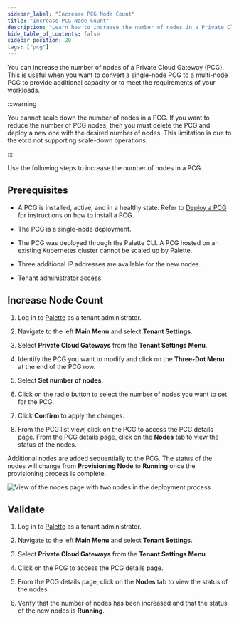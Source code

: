 ```yaml
---
sidebar_label: "Increase PCG Node Count"
title: "Increase PCG Node Count"
description: "Learn how to increase the number of nodes in a Private Cloud Gateway (PCG) in Palette."
hide_table_of_contents: false
sidebar_position: 20
tags: ["pcg"]
---
```


You can increase the number of nodes of a Private Cloud Gateway (PCG). This is useful when you want to convert a single-node
 PCG to a multi-node PCG to provide additional capacity or to meet the requirements of your workloads.

:::warning

You cannot scale down the number of nodes in a PCG. If you want to reduce the number of PCG nodes, then you must delete
the PCG and deploy a new one with the desired number of nodes. This limitation is due to the etcd not supporting scale-down
operations.

:::

Use the following steps to increase the number of nodes in a PCG.

## Prerequisites

- A PCG is installed, active, and in a healthy state. Refer to [Deploy a PCG](../deploy-pcg/deploy-pcg.md) for
  instructions on how to install a PCG.

- The PCG is a single-node deployment.

- The PCG was deployed through the Palette CLI. A PCG hosted on an existing Kubernetes cluster cannot be scaled up by
  Palette.

- Three additional IP addresses are available for the new nodes.

- Tenant administrator access.

## Increase Node Count

1. Log in to [Palette](https://console.spectrocloud.com) as a tenant administrator.

2. Navigate to the left **Main Menu** and select **Tenant Settings**.

3. Select **Private Cloud Gateways** from the **Tenant Settings Menu**.

4. Identify the PCG you want to modify and click on the **Three-Dot Menu** at the end of the PCG row.

5. Select **Set number of nodes**.

6. Click on the radio button to select the number of nodes you want to set for the PCG.

7. Click **Confirm** to apply the changes.

8. From the PCG list view, click on the PCG to access the PCG details page. From the PCG details page, click on the
   **Nodes** tab to view the status of the nodes.

Additional nodes are added sequentially to the PCG. The status of the nodes will change from **Provisioning Node** to
**Running** once the provisioning process is complete.

![View of the nodes page with two nodes in the deployment process](/clusters_manage-pcg_scale-pcg-nodes_nodes-view.png)

## Validate

1. Log in to [Palette](https://console.spectrocloud.com) as a tenant administrator.

2. Navigate to the left **Main Menu** and select **Tenant Settings**.

3. Select **Private Cloud Gateways** from the **Tenant Settings Menu**.

4. Click on the PCG to access the PCG details page.

5. From the PCG details page, click on the **Nodes** tab to view the status of the nodes.

6. Verify that the number of nodes has been increased and that the status of the new nodes is **Running**.
